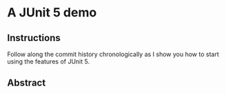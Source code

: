 # A JUnit 5 demo

## Instructions

Follow along the commit history chronologically as I show you how to start using the features of JUnit 5.

## Abstract

